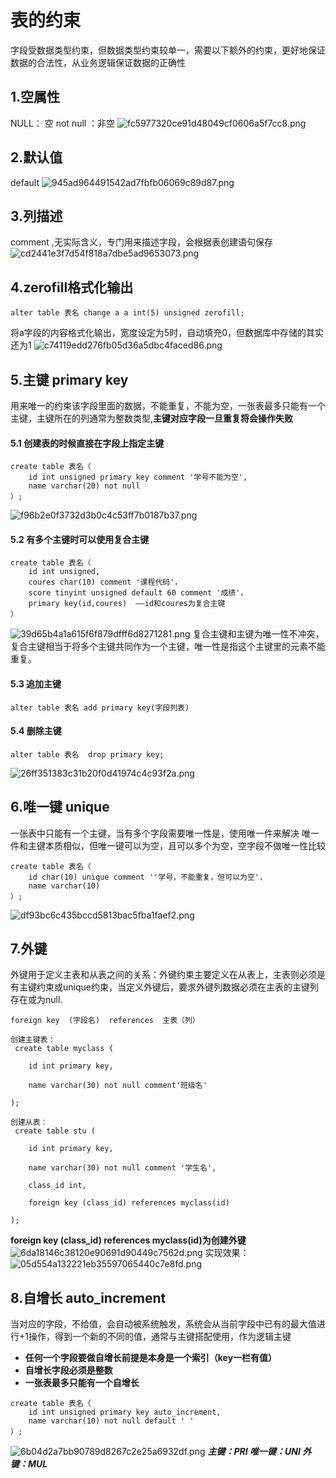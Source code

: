 #   表的约束
字段受数据类型约束，但数据类型约束较单一，需要以下额外的约束，更好地保证数据的合法性，从业务逻辑保证数据的正确性
##  1.空属性
NULL： 空             not null ：非空
![fc5977320ce91d48049cf0606a5f7cc8.png](en-resource://database/780:1)

##  2.默认值
default
![945ad964491542ad7fbfb06069c89d87.png](en-resource://database/782:1)
## 3.列描述
comment ,无实际含义，专门用来描述字段，会根据表创建语句保存
![cd2441e3f7d54f818a7dbe5ad9653073.png](en-resource://database/784:1)

##  4.zerofill格式化输出
```
alter table 表名 change a a int(5) unsigned zerofill;
```
将a字段的内容格式化输出，宽度设定为5时，自动填充0，但数据库中存储的其实还为1
![c74119edd276fb05d36a5dbc4faced86.png](en-resource://database/786:1)
##  5.主键    primary key
用来唯一的约束该字段里面的数据，不能重复，不能为空，一张表最多只能有一个主键，主键所在的列通常为整数类型,**主键对应字段一旦重复将会操作失败**
####    5.1 创建表的时候直接在字段上指定主键
```
create table 表名（
    id int unsigned primary key comment '学号不能为空',
    name varchar(20) not null
）;
```
![f96b2e0f3732d3b0c4c53ff7b0187b37.png](en-resource://database/788:1)
####    5.2 有多个主键时可以使用复合主键
```
create table 表名（
    id int unsigned,
    coures char(10) comment '课程代码'，
    score tinyint unsigned default 60 comment '成绩'，
    primary key(id,coures)  ——id和coures为复合主键
）
```
![39d65b4a1a615f6f879dfff6d8271281.png](en-resource://database/790:1)
复合主键和主键为唯一性不冲突，复合主键相当于将多个主键共同作为一个主键，唯一性是指这个主键里的元素不能重复。
####    5.3 追加主键
```
alter table 表名 add primary key(字段列表)
```
####    5.4 删除主键
```
alter table 表名  drop primary key;
```
![26ff351383c31b20f0d41974c4c93f2a.png](en-resource://database/792:1)
##  6.唯一键     unique
一张表中只能有一个主键，当有多个字段需要唯一性是，使用唯一件来解决
唯一件和主键本质相似，但唯一键可以为空，且可以多个为空，空字段不做唯一性比较
```
create table 表名（
    id char(10) unique comment ''学号，不能重复，但可以为空'，
    name varchar(10)
）;
```
![df93bc6c435bccd5813bac5fba1faef2.png](en-resource://database/794:1)
##  7.外键      
外键用于定义主表和从表之间的关系：外键约束主要定义在从表上，主表则必须是有主键约束或unique约束，当定义外键后，要求外键列数据必须在主表的主键列存在或为null.
```
foreign key  (字段名)  references  主表（列）
```
```
创建主键表：
 create table myclass (

    id int primary key,

    name varchar(30) not null comment'班级名'

);

```
```
创建从表：
 create table stu (

    id int primary key,

    name varchar(30) not null comment '学生名',

    class_id int,

    foreign key (class_id) references myclass(id)

);
```
**foreign key (class_id) references myclass(id)为创建外键**
![6da18146c38120e90691d90449c7562d.png](en-resource://database/796:1)
实现效果：
![05d554a132221eb35597065440c7e8fd.png](en-resource://database/798:1)

##  8.自增长   auto_increment
当对应的字段，不给值，会自动被系统触发，系统会从当前字段中已有的最大值进行+1操作，得到一个新的不同的值，通常与主键搭配使用，作为逻辑主键

* **任何一个字段要做自增长前提是本身是一个索引（key一栏有值）**
* **自增长字段必须是整数**
* **一张表最多只能有一个自增长**
```
create table 表名（
    id int unsigned primary key auto_increment,
    name varchar(10) not null default ' '
）;
```
![6b04d2a7bb90789d8267c2e25a6932df.png](en-resource://database/800:1)
***主键：PRI        唯一键：UNI        外键：MUL***